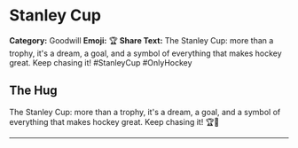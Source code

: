 # Stanley Cup

**Category:** Goodwill
**Emoji:** 🏆
**Share Text:** The Stanley Cup: more than a trophy, it's a dream, a goal, and a symbol of everything that makes hockey great. Keep chasing it! #StanleyCup #OnlyHockey

## The Hug

The Stanley Cup: more than a trophy, it's a dream, a goal, and a symbol of everything that makes hockey great. Keep chasing it! 🏆🏒

---
